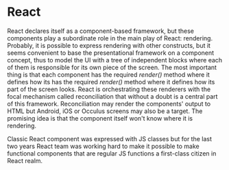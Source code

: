 # React

React declares itself as a component-based framework, but these components play a subordinate role in the main play of React: rendering. Probably, it is possible to express rendering with other constructs, but it seems convenient to base the presentational framework on a component concept, thus to model the UI with a tree of independent blocks where each of them is responsible for its own piece of the screen. 
The most important thing is that each component has the required <i>render()</i> method where it defines how its has the required <i>render()</i> method where it defines how its part of the screen looks. React is orchestrating these renderers with the focal mechanism called reconciliation that without a doubt is a central part of this framework. 
Reconciliation may render the components' output to HTML but Android, iOS or Occulus screens may also be a target. The promising idea is that the component itself won't know where it is rendering.

Classic React component was expressed with JS classes but for the last two years React team was working hard to make it possible to make functional components that are regular JS functions a first-class citizen in React realm.

